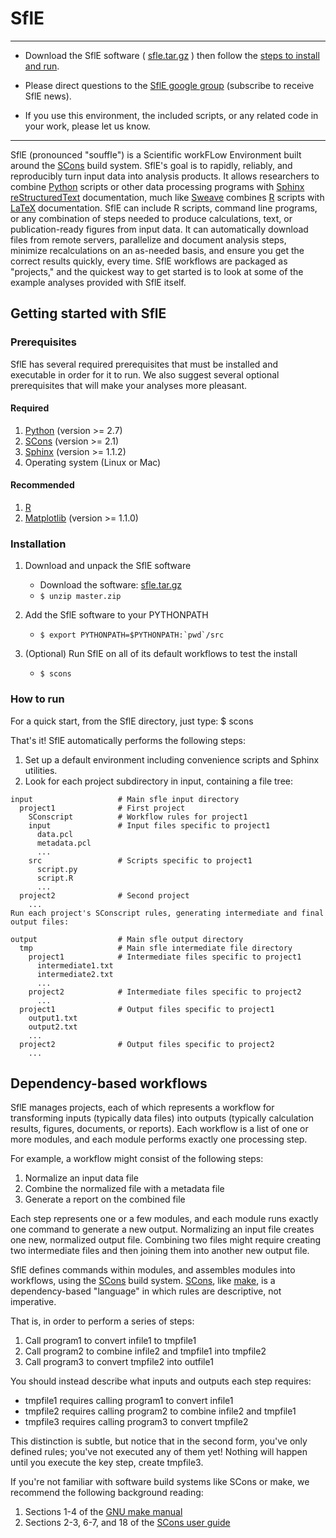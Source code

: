 # SflE #

----

  * Download the SflE software ( [sfle.tar.gz](https://bitbucket.org/biobakery/sfle/get/tip.tar.gz) ) then follow the [steps to install and run](#markdown-header-getting-started-with-sfle).

  * Please direct questions to the [SflE google group](https://groups.google.com/forum/#!forum/sfle-users) (subscribe to receive SflE news).

  * If you use this environment, the included scripts, or any related code in your work, please let us know.

----

SflE (pronounced "souffle") is a Scientific workFLow Environment built around the [SCons](http://www.scons.org/) build system. SflE's goal is to rapidly, reliably, and reproducibly turn input data into analysis products. It allows researchers to combine [Python](https://www.python.org/) scripts or other data processing programs with [Sphinx reStructuredText](http://sphinx-doc.org/rest.html) documentation, much like [Sweave](https://www.statistik.lmu.de/~leisch/Sweave/) combines [R](https://www.r-project.org) scripts with [LaTeX](https://www.latex-project.org/) documentation. SflE can include R scripts, command line programs, or any combination of steps needed to produce calculations, text, or publication-ready figures from input data. It can automatically download files from remote servers, parallelize and document analysis steps, minimize recalculations on an as-needed basis, and ensure you get the correct results quickly, every time.
SflE workflows are packaged as "projects," and the quickest way to get started is to look at some of the example analyses provided with SflE itself. 


## Getting started with SflE ##

### Prerequisites ###

SflE has several required prerequisites that must be installed and executable in order for it to run. We also suggest several optional prerequisites that will make your analyses more pleasant.

#### Required ####

1. [Python](https://www.python.org/) (version >= 2.7) 
2. [SCons](http://www.scons.org/) (version >= 2.1)
3. [Sphinx](http://sphinx-doc.org) (version >= 1.1.2)
4. Operating system (Linux or Mac)

#### Recommended ####

1. [R](https://www.r-project.org)
2. [Matplotlib](http://matplotlib.org/) (version >= 1.1.0)

### Installation ###

1. Download and unpack the SflE software
    * Download the software: [sfle.tar.gz](https://github.com/biobakery/sfle/archive/master.zip)
    * `` $ unzip master.zip ``
  
2. Add the SflE software to your PYTHONPATH
    * `` $ export PYTHONPATH=$PYTHONPATH:`pwd`/src ``
3. (Optional) Run SflE on all of its default workflows to test the install
    * `` $ scons ``

### How to run ###

For a quick start, from the SflE directory, just type:
    $ scons

That's it! SflE automatically performs the following steps:

1. Set up a default environment including convenience scripts and Sphinx utilities.
2. Look for each project subdirectory in input, containing a file tree:

```
input                   # Main sfle input directory
  project1              # First project
    SConscript          # Workflow rules for project1
    input               # Input files specific to project1
      data.pcl
      metadata.pcl
      ...
    src                 # Scripts specific to project1
      script.py
      script.R
      ...
  project2              # Second project
    ...
Run each project's SConscript rules, generating intermediate and final output files:

output                  # Main sfle output directory
  tmp                   # Main sfle intermediate file directory
    project1            # Intermediate files specific to project1
      intermediate1.txt
      intermediate2.txt
      ...
    project2            # Intermediate files specific to project2
      ...
  project1              # Output files specific to project1
    output1.txt
    output2.txt
    ...
  project2              # Output files specific to project2
    ...
```

## Dependency-based workflows ##
SflE manages projects, each of which represents a workflow for transforming inputs (typically data files) into outputs (typically calculation results, figures, documents, or reports). Each workflow is a list of one or more modules, and each module performs exactly one processing step. 

For example, a workflow might consist of the following steps:

1. Normalize an input data file
2. Combine the normalized file with a metadata file
3. Generate a report on the combined file

Each step represents one or a few modules, and each module runs exactly one command to generate a new output. Normalizing an input file creates one new, normalized output file. Combining two files might require creating two intermediate files and then joining them into another new output file.


SflE defines commands within modules, and assembles modules into workflows, using the [SCons](http://www.scons.org/) build system. [SCons](http://www.scons.org/), like [make](http://www.gnu.org/software/make/manual/make.html), is a dependency-based "language" in which rules are descriptive, not imperative. 

That is, in order to perform a series of steps:

1. Call program1 to convert infile1 to tmpfile1
2. Call program2 to combine infile2 and tmpfile1 into tmpfile2
3. Call program3 to convert tmpfile2 into outfile1

You should instead describe what inputs and outputs each step requires:

 * tmpfile1 requires calling program1 to convert infile1
 * tmpfile2 requires calling program2 to combine infile2 and tmpfile1
 * tmpfile3 requires calling program3 to convert tmpfile2

This distinction is subtle, but notice that in the second form, you've only defined rules; you've not executed any of them yet! Nothing will happen until you execute the key step, create tmpfile3.

If you're not familiar with software build systems like SCons or make, we recommend the following background reading:

1. Sections 1-4 of the [GNU make manual](http://www.gnu.org/software/make/manual/make.html)
2. Sections 2-3, 6-7, and 18 of the [SCons user guide](http://www.scons.org/doc/HTML/scons-user/)
